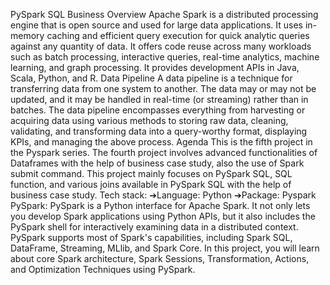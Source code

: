PySpark SQL
Business Overview
Apache Spark is a distributed processing engine that is open source and used for large
data applications. It uses in-memory caching and efficient query execution for quick
analytic queries against any quantity of data. It offers code reuse across many
workloads such as batch processing, interactive queries, real-time analytics, machine
learning, and graph processing. It provides development APIs in Java, Scala, Python,
and R.
Data Pipeline
A data pipeline is a technique for transferring data from one system to another. The data
may or may not be updated, and it may be handled in real-time (or streaming) rather
than in batches. The data pipeline encompasses everything from harvesting or
acquiring data using various methods to storing raw data, cleaning, validating, and
transforming data into a query-worthy format, displaying KPIs, and managing the above
process.
Agenda
This is the fifth project in the Pyspark series. The fourth project involves advanced
functionalities of Dataframes with the help of business case study, also the use of Spark
submit command. This project mainly focuses on PySpark SQL, SQL function, and
various joins available in PySpark SQL with the help of business case study.
Tech stack:
➔Language: Python
➔Package: Pyspark
PySpark:
PySpark is a Python interface for Apache Spark. It not only lets you develop Spark
applications using Python APIs, but it also includes the PySpark shell for interactively
examining data in a distributed context. PySpark supports most of Spark's capabilities,
including Spark SQL, DataFrame, Streaming, MLlib, and Spark Core. In this project, you
will learn about core Spark architecture, Spark Sessions, Transformation, Actions, and
Optimization Techniques using PySpark.
